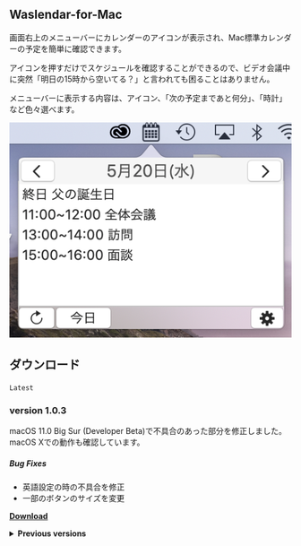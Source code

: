 ## Waslendar-for-Mac
画面右上のメニューバーにカレンダーのアイコンが表示され、Mac標準カレンダーの予定を簡単に確認できます。
<!--more-->
アイコンを押すだけでスケジュールを確認することができるので、ビデオ会議中に突然「明日の15時から空いてる？」と言われても困ることはありません。

メニューバーに表示する内容は、アイコン、「次の予定まであと何分」、「時計」など色々選べます。

![ss](./images/ss.png)

## ダウンロード

`Latest`
### version 1.0.3
macOS 11.0 Big Sur (Developer Beta)で不具合のあった部分を修正しました。
macOS Xでの動作も確認しています。
##### Bug Fixes
- 英語設定の時の不具合を修正
- 一部のボタンのサイズを変更

[**Download**](https://github.com/Luke-1220/Waslendar-for-Mac/releases/download/v1.0.3/Waslendar_ver.1.0.3.zip)

<details>
  <summary><b>Previous versions</b></summary>
  
  ### version 1.0.2 (Notarized)
  起動時の警告が表示されないようになりました。
  ##### What's New
  - Appleの公証に通過

  [**Download**](https://github.com/Luke-1220/Waslendar-for-Mac/releases/download/v1.0.2n/Waslendar_ver.1.0.2_new.dmg)

  ### version 1.0.2

  ##### What's New
  - ウィンドウのサイズを3段階で調整可能に
  ##### Bug Fixes
  - 次の予定が表示されない不具合を修正

  [**Download**](https://github.com/Luke-1220/Waslendar-for-Mac/releases/download/v1.0.2/Waslendar_ver.1.0.2.dmg)

  ### version 1.0.1

  ##### Bug Fixes
  - 次の予定がメニューバーに表示されない不具合を修正

  [**Download**](https://github.com/Luke-1220/Waslendar-for-Mac/releases/download/v1.0.1/Waslendar_ver.1.0.1.dmg)

  `Initial Releases`
  ### version 1.0.0

  [**Download**](https://github.com/Luke-1220/Waslendar-for-Mac/releases/download/v1.0.0/Waslendar_ver.1.0.0.dmg)
</details>
